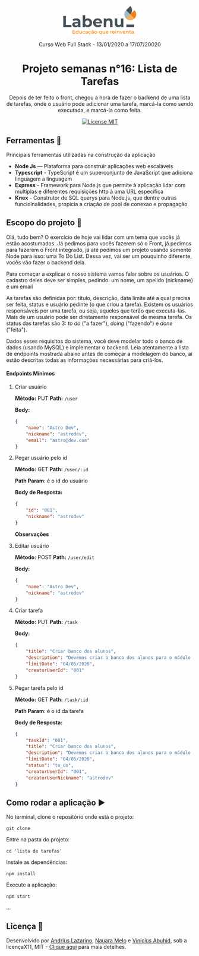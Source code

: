 <p align="center">
<img src="./assets/Labenu.png" alt="slogan Labenu" width="200px">
</p>

<p align="center">Curso Web Full Stack - 13/01/2020 a 17/07/20020</p>


<h1 align="center">
Projeto semanas n°16: Lista de Tarefas
</h1>

<p align="center">Depois de ter feito o front, chegou a hora de fazer o backend de uma lista de tarefas, onde o usuário pode adicionar uma tarefa, marcá-la como sendo executada, e marcá-la como feita.</p>

<p align="center">
  <a href="https://opensource.org/licenses/MIT">
    <img src="https://img.shields.io/badge/License-MIT-blue.svg" alt="License MIT">
  </a>
</p>

## Ferramentas :wrench:
Principais ferramentas utilizadas na construção da aplicação

- **Node Js** — Plataforma para construir aplicações web escaláveis
- **Typescript** - TypeScript é um superconjunto de JavaScript que adiciona linguagem a linguagem
- **Express** - Framework para Node.js que permite à aplicação lidar com multiplas e diferentes requisições http à uma URL específica
- **Knex** - Construtor de SQL querys para Node.js, que dentre outras funciolnalidades, propicia a criação de pool de conexao e propagação

## Escopo do projeto :pushpin:
Olá, tudo bem? O exercício de hoje vai lidar com um tema que vocês já estão acostumados. Já pedimos para vocês fazerem só o Front, já pedimos para fazerem o Front integrado, já até pedimos um projeto usando somente Node para isso: uma To Do List. Dessa vez, vai ser um pouquinho diferente, vocês vão fazer o backend dela.

Para começar a explicar o nosso sistema vamos falar sobre os usuários. O cadastro deles deve ser simples, pedindo: um nome, um apelido (nickname) e um email

As tarefas são definidas por: título, descrição, data limite até a qual precisa ser feita, status e usuário pedinte (o que criou a tarefa). Existem os usuários responsáveis por uma tarefa, ou seja, aqueles que terão que executa-las. Mais de um usuário pode ser diretamente responsável de mesma tarefa. Os status das tarefas são 3: *to do* ("a fazer"), *doing* ("fazendo") e *done* ("feita").

Dados esses requisitos do sistema, você deve modelar todo o banco de dados (usando MySQL) e implementar o backend. Leia atentamente a lista de endpoints mostrada abaixo antes de começar a modelagem do banco, aí estão descritas todas as informações necessárias para criá-los.

#### Endpoints Mínimos ####

1. Criar usuário

    **Método:** PUT
    **Path:** `/user`

    **Body:**

    ```json
    {
    	"name": "Astro Dev",
    	"nickname": "astrodev",
    	"email": "astro@dev.com"
    }
    ```

2. Pegar usuário pelo id

    **Método:** GET
    **Path:** `/user/:id`

    **Path Param**: é o id do usuário

    **Body de Resposta:**

    ```json
    {
    	"id": "001",
    	"nickname": "astrodev"
    }
    ```

    **Observações**

3. Editar usuário

    **Método:** POST
    **Path:** `/user/edit`

    **Body:**

    ```json
    {
    	"name": "Astro Dev",
    	"nickname": "astrodev"
    }
    ```

4. Criar tarefa

    **Método:** PUT
    **Path:** `/task`

    **Body:**

    ```json
    {
    	"title": "Criar banco dos alunos",
    	"description": "Devemos criar o banco dos alunos para o módulo do backend",
    	"limitDate": "04/05/2020",
    	"creatorUserId": "001"
    }
    ```

5. Pegar tarefa pelo id

    **Método:** GET
    **Path:** `/task/:id`

    **Path Param**: é o id da tarefa

    **Body de Resposta:**

    ```json
    {
    	"taskId": "001",
    	"title": "Criar banco dos alunos",
    	"description": "Devemos criar o banco dos alunos para o módulo do backend",
    	"limitDate": "04/05/2020",
    	"status": "to_do",
    	"creatorUserId": "001",
    	"creatorUserNickname": "astrodev"
    }
    ```

## Como rodar a aplicação :arrow_forward:

No terminal, clone o repositório onde está o projeto:
```
git clone 
```
Entre na pasta do projeto:
```
cd 'lista de tarefas'
```
Instale as dependências:
```
npm install
```
Execute a aplicação:
```
npm start 
```

... 

## Licença :page_with_curl:

Desenvolvido por [Andrius Lazarino](https://github.com/andriusrl), [Nauara Melo](https://github.com/nauaramelo) e [Vinícius Abuhid](https://github.com/ViniciusAbuhid), sob a licençaX11, MIT - [Clique aqui](https://opensource.org/licenses/MIT) para mais detelhes.